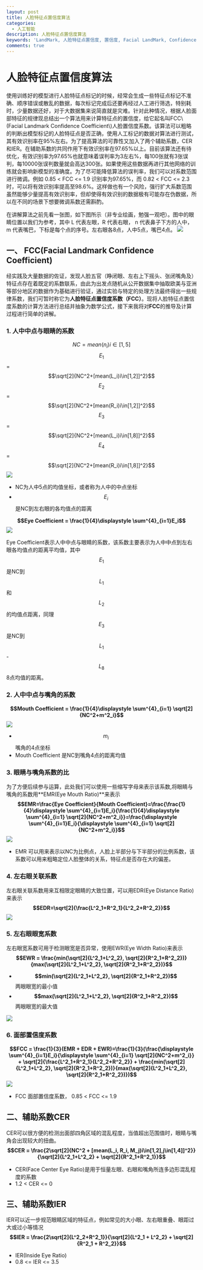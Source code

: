 ```yaml
---
layout: post
title: 人脸特征点置信度算法
categories:
  - 人工智能
description: 人脸特征点置信度算法
keywords: 'LandMark, 人脸特征点置信度, 置信度, Facial LandMark, Confidence Ceofficient' 
comments: true
---
```


# 人脸特征点置信度算法
使用训练好的模型进行人脸特征点标记的时候，经常会生成一些特征点标记不准确、顺序错误或散乱的数据，每次标记完成后还要再经过人工进行筛选，特别耗时，少量数据还好，对于大数据集来说简直就是灾难。针对此种情况，根据人脸面部特征的规律现总结出一个算法用来计算特征点的置信度，给它起名叫FCC\\(Facial Landmark Confidence Coefficient\\)人脸置信度系数。该算法可以粗略的判断出模型标记的人脸特征点是否正确，使用人工标记的数据对算法进行测试，其有效识别率在95%左右。为了提高算法的可靠性又加入了两个辅助系数，CER和IER。在辅助系数的共同作用下有效识别率在97.65%以上。目前该算法还有待优化，有效识别率为97.65%也就意味着误判率为3左右%，每100张就有3张误判，每10000张误判数量就会高达300张。如果使用这些数据再进行其他网络的训练就会影响新模型的准确度。为了尽可能降低算法的误判率，我们可以对系数范围进行微调。例如 0.85 &lt; FCC &lt;= 1.9 识别率为97.65%，而 0.82 &lt; FCC &lt;= 2.3 时，可以将有效识别率提高至98.6%。这样做也有一个风险，强行扩大系数范围虽然能够少量提高有效识别率，但却使得有效识别的数据极有可能存在伪数据，所以在不同的场景下想要微调系数还需斟酌。

在讲解算法之前先看一张图，如下图所示（非专业绘画，勉强一观吧）。图中的眼睛位置以我们为参考，其中 L 代表左眼，R 代表右眼， n 代表鼻子下方的人中，m 代表嘴巴，下标是每个点的序号。左右眼各8点，人中5点，嘴巴4点。
![](/images/posts/AI/fcc11.png)

## 一、 FCC(Facial Landmark Confidence Coefficient)
经实践及大量数据的佐证，发现人脸五官（睁闭眼、左右上下摇头、张闭嘴角及）特征点存在着既定的系数联系，由此为出发点随机从公开数据集中抽取欧美与亚洲等部分地区的数据作为基础进行验证，通过实验与特定的处理方法最终得出一些规律系数，我们可暂时称它为**人脸特征点置信度系数（FCC）**。现将人脸特征点置信度系数的计算方法进行总结并抽象为数学公式，接下来我将对**FCC**的推导及计算过程进行简单的讲解。

### 1. 人中中点与眼睛的系数

$$NC = mean(n_i)i\in[1, 5]$$
$$E_1$$ = $$\sqrt[2]{NC^2+[mean(L_i)i\in[1,2]]^2}$$
$$E_2$$ = $$\sqrt[2]{NC^2+[mean(R_i)i\in[1,2]]^2}$$
$$E_3$$ = $$\sqrt[2]{NC^2+[mean(L_i)i\in[1,8]]^2}$$
$$E_4$$ = $$\sqrt[2]{NC^2+[mean(R_i)i\in[1,8]]^2}$$
![](/images/posts/AI/fcc_math_00.png)

* NC为人中5点的均值坐标，或者称为人中的中点坐标
* $$E_i$$是NC到左右眼的各均值点的距离

**$$Eye Coefficient = \frac{1}{4}\displaystyle \sum^{4}_{i=1}E_i$$**
![](/images/posts/AI/fcc_math_01.png)

Eye Coefficient表示人中中点与眼睛的系数，该系数主要表示为人中中点到左右眼各均值点的距离平均值，其中$$E_1$$是NC到$$L_1$$和$$L_2$$的均值点距离，同理$$E_3$$是NC到$$L_1$$-$$L_8$$8点均值的距离。
### 2. 人中中点与嘴角的系数
**$$Mouth Coefficient = \frac{1}{4}\displaystyle \sum^{4}_{i=1} \sqrt[2]{NC^2+m^2_i}$$**
![](/images/posts/AI/fcc_math_02.png)

* $$m_i$$ 嘴角的4点坐标
* Mouth Coefficient 是NC到嘴角4点的距离均值

### 3. 眼睛与嘴角系数的比
为了方便后续参与运算，此处我们可以使用一些缩写字母来表示该系数,将眼睛与嘴角的系数用**EMR(Eye Mouth Ratio)**来表示
**$$EMR=\frac{Eye Coefficient}{Mouth Coefficient}=\frac{\frac{1}{4}\displaystyle \sum^{4}_{i=1}E_i}{\frac{1}{4}\displaystyle \sum^{4}_{i=1} \sqrt[2]{NC^2+m^2_i}}=\frac{\displaystyle \sum^{4}_{i=1}E_i}{\displaystyle \sum^{4}_{i=1} \sqrt[2]{NC^2+m^2_i}}$$**
![](/images/posts/AI/fcc_math_04.png)

* EMR 可以用来表示以NC为比例点，人脸上半部分与下半部分的比例系数，该系数可以用来粗略定位人脸整体的关系，特征点是否存在大的偏差。

### 4. 左右眼关联系数
左右眼关联系数用来互相限定眼睛的大致位置，可以用EDR(Eye Distance Ratio)来表示
**$$EDR=\sqrt[2]{\frac{L^2_1+R^2_1}{L^2_2+R^2_2}}$$**
![](/images/posts/AI/fcc_math_05.png)

 
### 5. 左右眼眼宽系数
左右眼宽系数可用于检测眼宽是否异常，使用EWR(Eye Width Ratio)来表示
**$$EWR = \frac{min(\sqrt[2]{L^2_1+L^2_2}, \sqrt[2]{R^2_1+R^2_2})}{max(\sqrt[2]{L^2_1+L^2_2}, \sqrt[2]{R^2_1+R^2_2})}$$**

* **$$min(\sqrt[2]{L^2_1+L^2_2}, \sqrt[2]{R^2_1+R^2_2})$$** 两眼眼宽的最小值
* **$$max(\sqrt[2]{L^2_1+L^2_2}, \sqrt[2]{R^2_1+R^2_2})$$** 两眼眼宽的最大值

![](/images/posts/AI/fcc_math_06.png)


### 6. 面部置信度系数
**$$FCC = \frac{1}{3}(EMR + EDR + EWR)=\frac{1}{3}(\frac{\displaystyle \sum^{4}_{i=1}E_i}{\displaystyle \sum^{4}_{i=1} \sqrt[2]{NC^2+m^2_i}} + \sqrt[2]{\frac{L^2_1+R^2_1}{L^2_2+R^2_2}} + \frac{min(\sqrt[2]{L^2_1+L^2_2}, \sqrt[2]{R^2_1+R^2_2})}{max(\sqrt[2]{L^2_1+L^2_2}, \sqrt[2]{R^2_1+R^2_2})})$$**
![](/images/posts/AI/fcc_math_07.png)

* FCC 面部置信度系数， 0.85 < FCC <= 1.9

## 二、辅助系数CER
CER可以很方便的检测出面部四角区域的混乱程度，当值超出范围值时，眼睛与嘴角会出现较大的扭曲。
**$$CER = \frac{2\sqrt[2]{NC^2 + [mean(L_i, R_i, M_j)i\in[1,2],j\in[1,4]]^2}}{\sqrt[2]{L^2_1+L^2_2} + \sqrt[2]{R^2_1+R^2_1}}$$**
* CER(Face Center Eye Ratio)是用于恒量左眼、右眼和嘴角所连多边形混乱程度的系数
* 1.2 < CER <= 0

## 三、辅助系数IER
IER可以近一步规范眼睛区域的特征点，例如常见的大小眼、左右眼重叠、眼距过大或过小等情况
**$$IER = \frac{2\sqrt[2]{L^2_2+R^2_1}}{\sqrt[2]{L^2_1 + L^2_2} + \sqrt[2]{R^2_1 + R^2_2}}$$**
* IER(Inside Eye Ratio) 
* 0.8 <= IER <= 3.5


